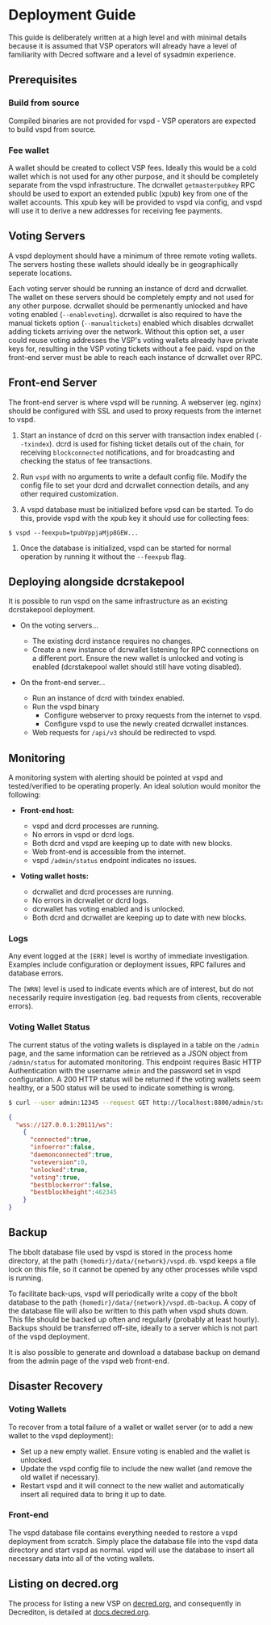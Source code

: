 # Deployment Guide

This guide is deliberately written at a high level and with minimal details
because it is assumed that VSP operators will already have a level of
familiarity with Decred software and a level of sysadmin experience.

## Prerequisites

### Build from source

Compiled binaries are not provided for vspd - VSP operators are expected to
build vspd from source.

### Fee wallet

A wallet should be created to collect VSP fees. Ideally this would be a cold
wallet which is not used for any other purpose, and it should be completely
separate from the vspd infrastructure. The dcrwallet `getmasterpubkey` RPC
should be used to export an extended public (xpub) key from one of the wallet
accounts. This xpub key will be provided to vspd via config, and vspd will use
it to derive a new addresses for receiving fee payments.

## Voting Servers

A vspd deployment should have a minimum of three remote voting wallets. The
servers hosting these wallets should ideally be in geographically seperate
locations.

Each voting server should be running an instance of dcrd and dcrwallet. The
wallet on these servers should be completely empty and not used for any other
purpose. dcrwallet should be permenantly unlocked and have voting enabled
(`--enablevoting`). dcrwallet is also required to have the manual tickets
option (`--manualtickets`) enabled which disables dcrwallet adding tickets
arriving over the network.  Without this option set, a user could reuse
voting addresses the VSP's voting wallets already have private keys for,
resulting in the VSP voting tickets without a fee paid. vspd on the
front-end server must be able to reach each instance of dcrwallet over RPC.

## Front-end Server

The front-end server is where vspd will be running. A webserver (eg. nginx)
should be configured with SSL and used to proxy requests from the internet to
vspd.

1. Start an instance of dcrd on this server with transaction index enabled
   (`--txindex`). dcrd is used for fishing ticket details out of the chain, for
   receiving `blockconnected` notifications, and for broadcasting and checking
   the status of fee transactions.

1. Run `vspd` with no arguments to write a default config file. Modify the
   config file to set your dcrd and dcrwallet connection details, and any other
   required customization.

1. A vspd database must be initialized before vpsd can be started. To do this,
   provide vspd with the xpub key it should use for collecting fees:

  ```no-highlight
  $ vspd --feexpub=tpubVppjaMjp8GEW...
  ```

1. Once the database is initialized, vspd can be started for normal operation by
   running it without the `--feexpub` flag.

## Deploying alongside dcrstakepool

It is possible to run vspd on the same infrastructure as an existing
dcrstakepool deployment.

- On the voting servers...
  - The existing dcrd instance requires no changes.
  - Create a new instance of dcrwallet listening for RPC connections on a
    different port. Ensure the new wallet is unlocked and voting is enabled
    (dcrstakepool wallet should still have voting disabled).

- On the front-end server...
  - Run an instance of dcrd with txindex enabled.
  - Run the vspd binary
    - Configure webserver to proxy requests from the internet to vspd.
    - Configure vspd to use the newly created dcrwallet instances.
  - Web requests for `/api/v3` should be redirected to vspd.

## Monitoring

A monitoring system with alerting should be pointed at vspd and tested/verified
to be operating properly. An ideal solution would monitor the following:

- **Front-end host:**

  - vspd and dcrd processes are running.
  - No errors in vspd or dcrd logs.
  - Both dcrd and vspd are keeping up to date with new blocks.
  - Web front-end is accessible from the internet.
  - vspd `/admin/status` endpoint indicates no issues.

- **Voting wallet hosts:**

  - dcrwallet and dcrd processes are running.
  - No errors in dcrwallet or dcrd logs.
  - dcrwallet has voting enabled and is unlocked.
  - Both dcrd and dcrwallet are keeping up to date with new blocks.

### Logs

Any event logged at the `[ERR]` level is worthy of immediate investigation.
Examples include configuration or deployment issues, RPC failures and database
errors.

The `[WRN]` level is used to indicate events which are of interest, but do not
necessarily require investigation (eg. bad requests from clients, recoverable
errors).

### Voting Wallet Status

The current status of the voting wallets is displayed in a table on the `/admin`
page, and the same information can be retrieved as a JSON object from
`/admin/status` for automated monitoring. This endpoint requires Basic HTTP
Authentication with the username `admin` and the password set in vspd
configuration. A 200 HTTP status will be returned if the voting wallets seem
healthy, or a 500 status will be used to indicate something is wrong.

```bash
$ curl --user admin:12345 --request GET http://localhost:8800/admin/status
```

```json
{
  "wss://127.0.0.1:20111/ws":
    {
      "connected":true,
      "infoerror":false,
      "daemonconnected":true,
      "voteversion":8,
      "unlocked":true,
      "voting":true,
      "bestblockerror":false,
      "bestblockheight":462345
    }
}
```

## Backup

The bbolt database file used by vspd is stored in the process home directory, at
the path `{homedir}/data/{network}/vspd.db`. vspd keeps a file lock on this
file, so it cannot be opened by any other processes while vspd is running.

To facilitate back-ups, vspd will periodically write a copy of the bbolt
database to the path `{homedir}/data/{network}/vspd.db-backup`. A copy of the
database file will also be written to this path when vspd shuts down. This file
should be backed up often and regularly (probably at least hourly). Backups
should be transferred off-site, ideally to a server which is not part of the
vspd deployment.

It is also possible to generate and download a database backup on demand from
the admin page of the vspd web front-end.

## Disaster Recovery

### Voting Wallets

To recover from a total failure of a wallet or wallet server (or to add a new
wallet to the vspd deployment):

- Set up a new empty wallet. Ensure voting is enabled and the wallet is
  unlocked.
- Update the vspd config file to include the new wallet (and remove the old
  wallet if necessary).
- Restart vspd and it will connect to the new wallet and automatically insert
  all required data to bring it up to date.

### Front-end

The vspd database file contains everything needed to restore a vspd deployment
from scratch. Simply place the database file into the vspd data directory and
start vspd as normal. vspd will use the database to insert all necessary data
into all of the voting wallets.

## Listing on decred.org

The process for listing a new VSP on [decred.org](https://decred.org/vsp/), and
consequently in Decrediton, is detailed at
[docs.decred.org](https://docs.decred.org/advanced/operating-a-vsp/).

